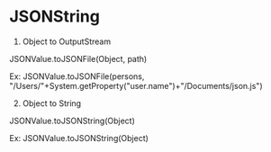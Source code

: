# JSONString

1) Object to OutputStream

JSONValue.toJSONFile(Object, path)

Ex:
JSONValue.toJSONFile(persons, "/Users/"+System.getProperty("user.name")+"/Documents/json.js")


2) Object to String

JSONValue.toJSONString(Object)

Ex:
JSONValue.toJSONString(Object)
